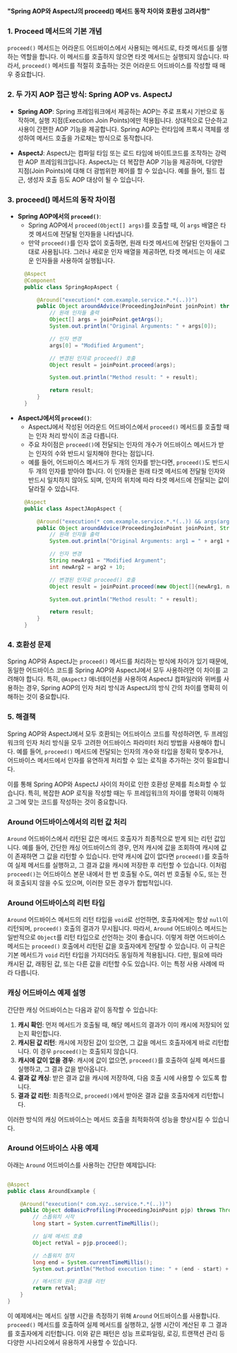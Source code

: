 **"Spring AOP와 AspectJ의 proceed() 메서드 동작 차이와 호환성 고려사항"**

### 1. Proceed 메서드의 기본 개념
`proceed()` 메서드는 어라운드 어드바이스에서 사용되는 메서드로, 타겟 메서드를 실행하는 역할을 합니다. 이 메서드를 호출하지 않으면 타겟 메서드는 실행되지 않습니다. 따라서, `proceed()` 메서드를 적절히 호출하는 것은 어라운드 어드바이스를 작성할 때 매우 중요합니다.

### 2. 두 가지 AOP 접근 방식: Spring AOP vs. AspectJ
- **Spring AOP**: Spring 프레임워크에서 제공하는 AOP는 주로 프록시 기반으로 동작하며, 실행 지점(Execution Join Points)에만 적용됩니다. 상대적으로 단순하고 사용이 간편한 AOP 기능을 제공합니다. Spring AOP는 런타임에 프록시 객체를 생성하여 메서드 호출을 가로채는 방식으로 동작합니다.
  
- **AspectJ**: AspectJ는 컴파일 타임 또는 로드 타임에 바이트코드를 조작하는 강력한 AOP 프레임워크입니다. AspectJ는 더 복잡한 AOP 기능을 제공하며, 다양한 지점(Join Points)에 대해 더 광범위한 제어를 할 수 있습니다. 예를 들어, 필드 접근, 생성자 호출 등도 AOP 대상이 될 수 있습니다.

### 3. proceed() 메서드의 동작 차이점
- **Spring AOP에서의 `proceed()`**:
  - Spring AOP에서 `proceed(Object[] args)`를 호출할 때, 이 `args` 배열은 타겟 메서드에 전달될 인자들을 나타냅니다.
  - 만약 `proceed()`를 인자 없이 호출하면, 원래 타겟 메서드에 전달된 인자들이 그대로 사용됩니다. 그러나 새로운 인자 배열을 제공하면, 타겟 메서드는 이 새로운 인자들을 사용하여 실행됩니다.   
  ```java  
    @Aspect
    @Component
    public class SpringAopAspect {

        @Around("execution(* com.example.service.*.*(..))")
        public Object aroundAdvice(ProceedingJoinPoint joinPoint) throws Throwable {
            // 원래 인자들 출력
            Object[] args = joinPoint.getArgs();
            System.out.println("Original Arguments: " + args[0]);

            // 인자 변경
            args[0] = "Modified Argument";

            // 변경된 인자로 proceed() 호출
            Object result = joinPoint.proceed(args);

            System.out.println("Method result: " + result);

            return result;
        }
    }

  ```   
- **AspectJ에서의 `proceed()`**:
  - AspectJ에서 작성된 어라운드 어드바이스에서 `proceed()` 메서드를 호출할 때는 인자 처리 방식이 조금 다릅니다.
  - 주요 차이점은 `proceed()`에 전달되는 인자의 개수가 어드바이스 메서드가 받는 인자의 수와 반드시 일치해야 한다는 점입니다.
  - 예를 들어, 어드바이스 메서드가 두 개의 인자를 받는다면, `proceed()`도 반드시 두 개의 인자를 받아야 합니다. 이 인자들은 원래 타겟 메서드에 전달될 인자와 반드시 일치하지 않아도 되며, 인자의 위치에 따라 타겟 메서드에 전달되는 값이 달라질 수 있습니다.   
  ```java
    @Aspect
    public class AspectJAopAspect {

        @Around("execution(* com.example.service.*.*(..)) && args(arg1, arg2)")
        public Object aroundAdvice(ProceedingJoinPoint joinPoint, String arg1, int arg2) throws Throwable {
            // 원래 인자들 출력
            System.out.println("Original Arguments: arg1 = " + arg1 + ", arg2 = " + arg2);

            // 인자 변경
            String newArg1 = "Modified Argument";
            int newArg2 = arg2 + 10;

            // 변경된 인자로 proceed() 호출
            Object result = joinPoint.proceed(new Object[]{newArg1, newArg2});

            System.out.println("Method result: " + result);

            return result;
        }
    }

  ```

### 4. 호환성 문제
Spring AOP와 AspectJ는 `proceed()` 메서드를 처리하는 방식에 차이가 있기 때문에, 동일한 어드바이스 코드를 Spring AOP와 AspectJ에서 모두 사용하려면 이 차이를 고려해야 합니다. 특히, `@AspectJ` 애너테이션을 사용하여 AspectJ 컴파일러와 위버를 사용하는 경우, Spring AOP의 인자 처리 방식과 AspectJ의 방식 간의 차이를 명확히 이해하는 것이 중요합니다.

### 5. 해결책
Spring AOP와 AspectJ에서 모두 호환되는 어드바이스 코드를 작성하려면, 두 프레임워크의 인자 처리 방식을 모두 고려한 어드바이스 파라미터 처리 방법을 사용해야 합니다. 예를 들어, `proceed()` 메서드에 전달되는 인자의 개수와 타입을 정확히 맞추거나, 어드바이스 메서드에서 인자를 유연하게 처리할 수 있는 로직을 추가하는 것이 필요합니다.

이를 통해 Spring AOP와 AspectJ 사이의 차이로 인한 호환성 문제를 최소화할 수 있습니다. 특히, 복잡한 AOP 로직을 작성할 때는 두 프레임워크의 차이를 명확히 이해하고 그에 맞는 코드를 작성하는 것이 중요합니다.

### Around 어드바이스에서의 리턴 값 처리

`Around` 어드바이스에서 리턴된 값은 메서드 호출자가 최종적으로 받게 되는 리턴 값입니다. 예를 들어, 간단한 캐싱 어드바이스의 경우, 먼저 캐시에 값을 조회하여 캐시에 값이 존재하면 그 값을 리턴할 수 있습니다. 만약 캐시에 값이 없다면 `proceed()`를 호출하여 실제 메서드를 실행하고, 그 결과 값을 캐시에 저장한 후 리턴할 수 있습니다. 이처럼 `proceed()`는 어드바이스 본문 내에서 한 번 호출될 수도, 여러 번 호출될 수도, 또는 전혀 호출되지 않을 수도 있으며, 이러한 모든 경우가 합법적입니다.

### Around 어드바이스의 리턴 타입

`Around` 어드바이스 메서드의 리턴 타입을 `void`로 선언하면, 호출자에게는 항상 `null`이 리턴되며, `proceed()` 호출의 결과가 무시됩니다. 따라서, `Around` 어드바이스 메서드는 일반적으로 `Object`를 리턴 타입으로 선언하는 것이 좋습니다. 이렇게 하면 어드바이스 메서드는 `proceed()` 호출에서 리턴된 값을 호출자에게 전달할 수 있습니다. 이 규칙은 기본 메서드가 `void` 리턴 타입을 가지더라도 동일하게 적용됩니다. 다만, 필요에 따라 캐시된 값, 래핑된 값, 또는 다른 값을 리턴할 수도 있습니다. 이는 특정 사용 사례에 따라 다릅니다.

### 캐싱 어드바이스 예제 설명

간단한 캐싱 어드바이스는 다음과 같이 동작할 수 있습니다:

1. **캐시 확인**: 먼저 메서드가 호출될 때, 해당 메서드의 결과가 이미 캐시에 저장되어 있는지 확인합니다.
2. **캐시된 값 리턴**: 캐시에 저장된 값이 있으면, 그 값을 메서드 호출자에게 바로 리턴합니다. 이 경우 `proceed()`는 호출되지 않습니다.
3. **캐시에 값이 없을 경우**: 캐시에 값이 없으면, `proceed()`를 호출하여 실제 메서드를 실행하고, 그 결과 값을 받아옵니다.
4. **결과 값 캐싱**: 받은 결과 값을 캐시에 저장하여, 다음 호출 시에 사용할 수 있도록 합니다.
5. **결과 값 리턴**: 최종적으로, `proceed()`에서 받아온 결과 값을 호출자에게 리턴합니다.

이러한 방식의 캐싱 어드바이스는 메서드 호출을 최적화하여 성능을 향상시킬 수 있습니다.

### Around 어드바이스 사용 예제

아래는 `Around` 어드바이스를 사용하는 간단한 예제입니다:

```java

@Aspect
public class AroundExample {

    @Around("execution(* com.xyz..service.*.*(..))")
    public Object doBasicProfiling(ProceedingJoinPoint pjp) throws Throwable {
        // 스톱워치 시작
        long start = System.currentTimeMillis();

        // 실제 메서드 호출
        Object retVal = pjp.proceed();

        // 스톱워치 정지
        long end = System.currentTimeMillis();
        System.out.println("Method execution time: " + (end - start) + " milliseconds.");

        // 메서드의 원래 결과를 리턴
        return retVal;
    }
}
```

이 예제에서는 메서드 실행 시간을 측정하기 위해 `Around` 어드바이스를 사용합니다. `proceed()` 메서드를 호출하여 실제 메서드를 실행하고, 실행 시간이 계산된 후 그 결과를 호출자에게 리턴합니다. 이와 같은 패턴은 성능 프로파일링, 로깅, 트랜잭션 관리 등 다양한 시나리오에서 유용하게 사용할 수 있습니다.